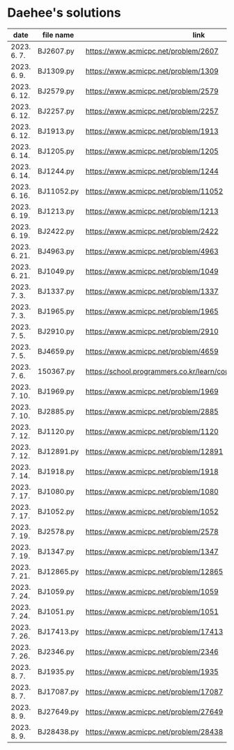 # Daehee's solutions
|     date     | file name  |                               link                               |
| ------------ | ---------- | ---------------------------------------------------------------- |
| 2023. 6. 7.  | BJ2607.py  | https://www.acmicpc.net/problem/2607                             |
| 2023. 6. 9.  | BJ1309.py  | https://www.acmicpc.net/problem/1309                             |
| 2023. 6. 12. | BJ2579.py  | https://www.acmicpc.net/problem/2579                             |
| 2023. 6. 12. | BJ2257.py  | https://www.acmicpc.net/problem/2257                             |
| 2023. 6. 12. | BJ1913.py  | https://www.acmicpc.net/problem/1913                             |
| 2023. 6. 14. | BJ1205.py  | https://www.acmicpc.net/problem/1205                             |
| 2023. 6. 14. | BJ1244.py  | https://www.acmicpc.net/problem/1244                             |
| 2023. 6. 16. | BJ11052.py | https://www.acmicpc.net/problem/11052                            |
| 2023. 6. 19. | BJ1213.py  | https://www.acmicpc.net/problem/1213                             |
| 2023. 6. 19. | BJ2422.py  | https://www.acmicpc.net/problem/2422                             |
| 2023. 6. 21. | BJ4963.py  | https://www.acmicpc.net/problem/4963                             |
| 2023. 6. 21. | BJ1049.py  | https://www.acmicpc.net/problem/1049                             |
| 2023. 7. 3.  | BJ1337.py  | https://www.acmicpc.net/problem/1337                             |
| 2023. 7. 3.  | BJ1965.py  | https://www.acmicpc.net/problem/1965                             |
| 2023. 7. 5.  | BJ2910.py  | https://www.acmicpc.net/problem/2910                             |
| 2023. 7. 5.  | BJ4659.py  | https://www.acmicpc.net/problem/4659                             |
| 2023. 7. 6.  | 150367.py  | https://school.programmers.co.kr/learn/courses/30/lessons/150367 |
| 2023. 7. 10. | BJ1969.py  | https://www.acmicpc.net/problem/1969                             |
| 2023. 7. 10. | BJ2885.py  | https://www.acmicpc.net/problem/2885                             |
| 2023. 7. 12. | BJ1120.py  | https://www.acmicpc.net/problem/1120                             |
| 2023. 7. 12. | BJ12891.py | https://www.acmicpc.net/problem/12891                            |
| 2023. 7. 14. | BJ1918.py  | https://www.acmicpc.net/problem/1918                             |
| 2023. 7. 17. | BJ1080.py  | https://www.acmicpc.net/problem/1080                             |
| 2023. 7. 17. | BJ1052.py  | https://www.acmicpc.net/problem/1052                             |
| 2023. 7. 19. | BJ2578.py  | https://www.acmicpc.net/problem/2578                             |
| 2023. 7. 19. | BJ1347.py  | https://www.acmicpc.net/problem/1347                             |
| 2023. 7. 21. | BJ12865.py | https://www.acmicpc.net/problem/12865                            |
| 2023. 7. 24. | BJ1059.py  | https://www.acmicpc.net/problem/1059                             |
| 2023. 7. 24. | BJ1051.py  | https://www.acmicpc.net/problem/1051                             |
| 2023. 7. 26. | BJ17413.py | https://www.acmicpc.net/problem/17413                            |
| 2023. 7. 26. | BJ2346.py  | https://www.acmicpc.net/problem/2346                             |
| 2023. 8. 7.  | BJ1935.py  | https://www.acmicpc.net/problem/1935                             |
| 2023. 8. 7.  | BJ17087.py | https://www.acmicpc.net/problem/17087                            |
| 2023. 8. 9.  | BJ27649.py | https://www.acmicpc.net/problem/27649                            |
| 2023. 8. 9.  | BJ28438.py | https://www.acmicpc.net/problem/28438                            |